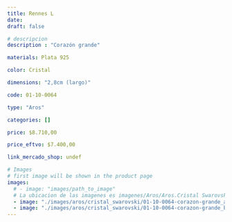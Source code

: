 ```yaml
---
title: Rennes L
date: 
draft: false

# descripcion
description : "Corazón grande"

materials: Plata 925

color: Cristal

dimensions: "2,8cm (largo)"

code: 01-10-0064

type: "Aros"

categories: []

price: $8.710,00

price_eftvo: $7.400,00

link_mercado_shop: undef

# Images
# first image will be shown in the product page
images:
  # - image: "images/path_to_image"
  # La ubicacion de las imagenes es imagenes/Aros/Aros.Cristal Swarovski/01-10-0064-rennes-l
  - image: "./images/aros/cristal_swarovski/01-10-0064-corazon-grande_a.JPG"
  - image: "./images/aros/cristal_swarovski/01-10-0064-corazon-grande_b.JPG"
---
```

